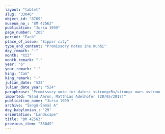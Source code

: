 ```yaml
---
layout: "tablet"
slug: "33046"
object_id: "8769"
museum_no_: "BM 42563"
publication: "Jursa 1999"
page_number: "205"
period: "Each"
place_of_issue: "Sippar city"
type_and_content: "Promissory notes ina muẖẖi"
day_remark: "-"
month: "XII"
month_remark: "-"
year: "6"
year_remark: "-"
king: "Cam"
king_remark: "-"
julian_date: "524"
julian_date_year: "524"
paraphrase: "Promissory note for dates: <strong>B</strong> owes <strong>A</strong> 22 kor of dates. He is to pay in Ulūl (VI). A clause [excluding] an earlier promissory note follows. 3 witnesses and the scribe (= <strong>B</strong>).<br /> &nbsp;<br /> <strong>A</strong>&nbsp;= Rēmūtu/&Scaron;ama&scaron;-zēru-ibni; <strong>B</strong>&nbsp;= Bēl-rēmanni/Mu&scaron;eb&scaron;i-Marduk//&Scaron;ang&ucirc;-&Scaron;ama&scaron;"
imported: "Elad Aaron, Matthias Adelhofer (20/05/2017)"
publication_name: "Jursa 1999 "
archive: "Šangû-Šamaš A"
day_babylonian_: "29"
orientation: "Landscape"
title: "BM 42563"
previous_item: "33049"
---
```

